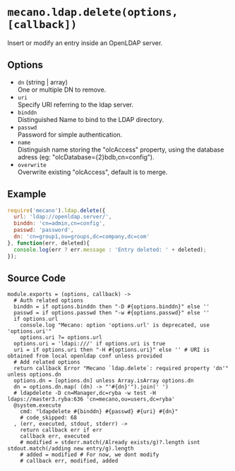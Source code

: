 
# `mecano.ldap.delete(options, [callback])`

Insert or modify an entry inside an OpenLDAP server.   

## Options

*   `dn` (string | array)   
    One or multiple DN to remove.   
*   `uri`   
    Specify URI referring to the ldap server.   
*   `binddn`   
    Distinguished Name to bind to the LDAP directory.   
*   `passwd`   
    Password for simple authentication.   
*   `name`   
    Distinguish name storing the "olcAccess" property, using the database adress
    (eg: "olcDatabase={2}bdb,cn=config").   
*   `overwrite`   
    Overwrite existing "olcAccess", default is to merge.   

## Example

```js
require('mecano').ldap.delete({
  url: 'ldap://openldap.server/',
  binddn: 'cn=admin,cn=config',
  passwd: 'password',
  dn: 'cn=group1,ou=groups,dc=company,dc=com'
}, function(err, deleted){
  console.log(err ? err.message : 'Entry deleted: ' + deleted);
});
```

## Source Code

    module.exports = (options, callback) ->
      # Auth related options
      binddn = if options.binddn then "-D #{options.binddn}" else ''
      passwd = if options.passwd then "-w #{options.passwd}" else ''
      if options.url
        console.log "Mecano: option 'options.url' is deprecated, use 'options.uri'"
        options.uri ?= options.url
      options.uri = 'ldapi:///' if options.uri is true
      uri = if options.uri then "-H #{options.uri}" else '' # URI is obtained from local openldap conf unless provided
      # Add related options
      return callback Error "Mecano `ldap.delete`: required property 'dn'" unless options.dn
      options.dn = [options.dn] unless Array.isArray options.dn
      dn = options.dn.map( (dn) -> "'#{dn}'").join(' ')
      # ldapdelete -D cn=Manager,dc=ryba -w test -H ldaps://master3.ryba:636 'cn=mecano,ou=users,dc=ryba' 
      @system.execute
        cmd: "ldapdelete #{binddn} #{passwd} #{uri} #{dn}"
        # code_skipped: 68
      , (err, executed, stdout, stderr) ->
        return callback err if err
        callback err, executed
        # modified = stderr.match(/Already exists/g)?.length isnt stdout.match(/adding new entry/g).length
        # added = modified # For now, we dont modify
        # callback err, modified, added
